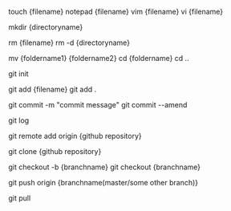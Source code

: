 touch {filename}
notepad {filename}
vim {filename}
vi {filename}

mkdir {directoryname}

rm {filename}
rm -d {directoryname}

mv {foldername1} {foldername2}
cd {foldername}
cd ..

git init

git add {filename}
git add .

git commit -m "commit message"
git commit --amend

git log

git remote add origin {github repository}

git clone {github repository}

git checkout -b {branchname}
git checkout {branchname}

git push origin {branchname(master/some other branch)}

git pull
